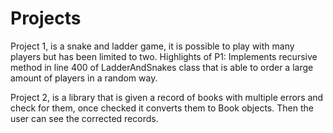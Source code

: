 # Projects

Project 1, is a snake and ladder game, it is possible to play with many players but has been limited to two.
Highlights of P1: Implements recursive method in line 400 of LadderAndSnakes class that is able to order a large
amount of players in a random way.

Project 2, is a library that is given a record of books with multiple errors and check for them, once checked it converts
them to Book objects. Then the user can see the corrected records.

